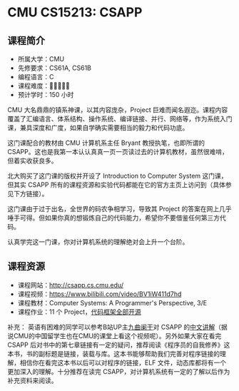 # CMU CS15213: CSAPP

## 课程简介

- 所属大学：CMU
- 先修要求：CS61A, CS61B
- 编程语言：C
- 课程难度：🌟🌟🌟🌟🌟
- 预计学时：150 小时

CMU 大名鼎鼎的镇系神课，以其内容庞杂，Project 巨难而闻名遐迩。课程内容覆盖了汇编语言、体系结构、操作系统、编译链接、并行、网络等，作为系统入门课，兼具深度和广度，如果自学确实需要相当的毅力和代码功底。

这门课配合的教材由 CMU 计算机系主任 Bryant 教授执笔，也即所谓的 CSAPP。这也是我第一本认认真真一页一页读过去的计算机教材，虽然很难啃，但着实收获良多。

北大购买了这门课的版权并开设了 Introduction to Computer System 这门课，但其实 CSAPP 所有的课程资源和实验代码都能在它的官方主页上访问到（具体参见下方链接）。

这门课由于过于出名，全世界的码农争相学习，导致其 Project 的答案在网上几乎唾手可得。但如果你真的想锻炼自己的代码能力，希望你不要借鉴任何第三方代码。

认真学完这一门课，你对计算机系统的理解绝对会上升一个台阶。

## 课程资源

- 课程网站：<http://csapp.cs.cmu.edu/>
- 课程视频：<https://www.bilibili.com/video/BV1iW411d7hd>
- 课程教材：Computer Systems: A Programmer's Perspective, 3/E
- 课程作业：11 个 Project，[代码框架全部开源](http://csapp.cs.cmu.edu/3e/labs.html)

补充：
英语有困难的同学可以参考B站UP主[九曲阑干](https://space.bilibili.com/354767108/)对 CSAPP 的[中文讲解](https://www.bilibili.com/video/BV1cD4y1D7uR)（据说CMU的中国留学生也在CMU的课堂上看这个视频呢）。另外如果大家在看完 CSAPP 后对书中的第七章链接有一定的疑问，推荐阅读《程序员的自我修养》这本书，书的副标题是链接，装载与库。这本书能够帮助我们完善对程序链接的理解，相信你在看完这本书以后可以对程序的链接，ELF 文件，动态库都将有一个更加深入的理解。十分推荐在读完 CSAPP，对计算机系统有一定的了解以后作为补充资料来阅读。
